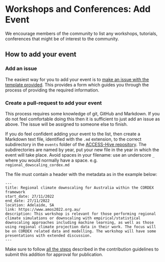 # Workshops and Conferences: Add Event

We encourage members of the community to list any workshops, tutorials, conferences that might be of interest to the community.

## How to add your event

### Add an issue

The easiest way for you to add your event is to [make an issue with the template provided][add-event-issue]. This provides a form which guides you through the process of providing the required information.

### Create a pull-request to add your event

This process requires some knowledge of git, GitHub and Markdown. If you do not feel comfortable doing this then it is sufficient to just add an issue as above. The issue will be assigned to someone else to finish.

If you do feel confident adding your event to the list, then create a Markdown text file, identified with the `.md` extension, to the correct subdirectory in the `events` folder of the [ACCESS-Hive repository](https://github.com/ACCESS-Hive/access-hive.github.io/tree/main/docs/events/events). The subdirectories are named by year, put your new file in the year in which the event will take place. Avoid spaces in your filename: use an underscore `_` where you would normally have a space. e.g. `regional_dowscaling_cordex.md`

The file must contain a header with the metadata as in the example below:

```
---
title: Regional climate downscaling for Australia within the CORDEX framework
start_date: 27/11/2022
end_date: 27/11/2022
location: Adelaide, SA
link: https://www.amos2022.org.au/
description: This workshop is relevant for those performing regional climate simulations or downscaling with empirical/statistical downscaling approaches including machine learning, as well as those using regional climate projection data in their work. The focus will be on CORDEX related data and modelling. The workshop will have some presentations with extended discussion.
---

```

Make sure to follow [all the steps][edit-process] described in the contribution guidelines to submit this addition for approval for publication.

[edit-process]: ../../contribute/edit-locally.md#edit-to-access-hive
[add-event-issue]: https://github.com/ACCESS-Hive/access-hive.github.io/issues/new?assignees=&labels=New+Event&template=new-event.yml&title=%5BNew+Event%5D%3A+